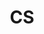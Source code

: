 ---
# Featured tags need to have either the `list` or `grid` layout (PRO only).
layout: list
# The title of the tag's page.
title: CS
# The name of the tag, used in a post's front matter (e.g. tags: [<slug>]).
slug: cs
sidebar: true
# (Optional) Write a short (~150 characters) description of this featured tag.
description: >
  Computer Science와 관련된 정보를 기록하는 곳입니다.
menu : true
submenu: false
order: 9
# (Optional) You can disable grouping posts by date.
# no_groups: true
---